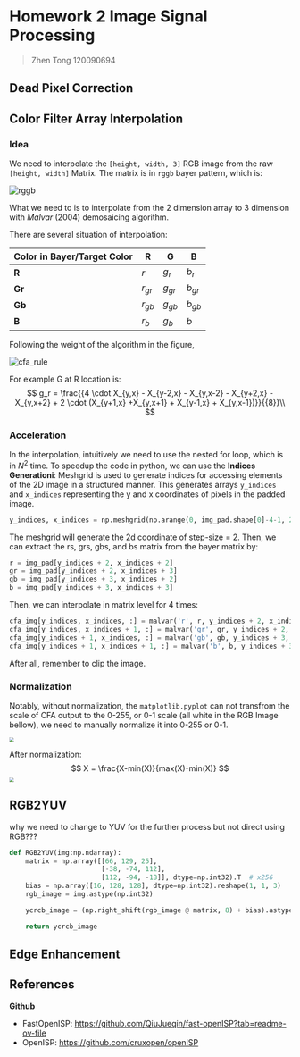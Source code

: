 # Homework 2 Image Signal Processing

> Zhen Tong 120090694

## Dead Pixel Correction



## Color Filter Array Interpolation

### Idea

We need to interpolate the `[height, width, 3]` RGB image from the raw `[height, width]` Matrix. The matrix is in `rggb` bayer pattern, which is:

![rggb](./data/rggb.png)

What we need to is to interpolate from the 2 dimension array to 3 dimension with *Malvar* (2004) demosaicing algorithm. 

There are several situation of interpolation:

| Color in Bayer/Target Color | R        | G        | B        |
| --------------------------- | -------- | -------- | -------- |
| **R**                       | $r$      | $g_r$    | $b_r$    |
| **Gr**                      | $r_{gr}$ | $g_{gr}$ | $b_{gr}$ |
| **Gb**                      | $r_{gb}$ | $g_{gb}$ | $b_{gb}$ |
| **B**                       | $r_b$    | $g_b$    | $b$      |

Following the weight of the algorithm in the figure, 

![cfa_rule](./data/cfa_rule.png)

 For example G at R location is:
$$
g_r = \frac{{4 \cdot X_{y,x} - X_{y-2,x} - X_{y,x-2} - X_{y+2,x} - X_{y,x+2} + 2 \cdot (X_{y+1,x} +X_{y,x+1} + X_{y-1,x} + X_{y,x-1})}}{{8}}\\
$$

### Acceleration

In the interpolation, intuitively we need to use the nested for loop, which is in $N^2$ time. To speedup the code in python, we can use the **Indices Generationi**: Meshgrid is used to generate indices for accessing elements of the 2D image in a structured manner. This generates arrays `y_indices` and `x_indices` representing the y and x coordinates of pixels in the padded image.

```python
y_indices, x_indices = np.meshgrid(np.arange(0, img_pad.shape[0]-4-1, 2), np.arange(0, img_pad.shape[1]-4-1, 2))
```

The meshgrid will generate the 2d coordinate of step-size = 2. Then, we can extract the rs, grs, gbs, and bs matrix from the bayer matrix by:

```python
r = img_pad[y_indices + 2, x_indices + 2]
gr = img_pad[y_indices + 2, x_indices + 3]
gb = img_pad[y_indices + 3, x_indices + 2]
b = img_pad[y_indices + 3, x_indices + 3]
```

Then, we can interpolate in matrix level for 4 times:

```python
cfa_img[y_indices, x_indices, :] = malvar('r', r, y_indices + 2, x_indices + 2, img_pad)
cfa_img[y_indices, x_indices + 1, :] = malvar('gr', gr, y_indices + 2, x_indices + 3, img_pad)
cfa_img[y_indices + 1, x_indices, :] = malvar('gb', gb, y_indices + 3, x_indices + 2, img_pad)
cfa_img[y_indices + 1, x_indices + 1, :] = malvar('b', b, y_indices + 3, x_indices + 3, img_pad)
```

After all, remember to clip the image.

### Normalization

Notably, without normalization, the `matplotlib.pyplot` can not transfrom the scale of CFA output to the 0-255, or 0-1 scale (all white in the RGB Image bellow), we need to manually normalize it into 0-255 or 0-1.

<img src="./data/cfa_no_norm.png" style="zoom:50%;" />

After normalization:
$$
X = \frac{X-min(X)}{max(X)-min(X)}
$$
<img src="./data/cfa_3000norm.png" style="zoom:50%;" />

## RGB2YUV

why we need to change to YUV for the further process but not direct using RGB???





```python
def RGB2YUV(img:np.ndarray):
    matrix = np.array([[66, 129, 25],
                       [-38, -74, 112],
                       [112, -94, -18]], dtype=np.int32).T  # x256
    bias = np.array([16, 128, 128], dtype=np.int32).reshape(1, 1, 3)
    rgb_image = img.astype(np.int32)

    ycrcb_image = (np.right_shift(rgb_image @ matrix, 8) + bias).astype(np.uint8)

    return ycrcb_image

```

## Edge Enhancement



## References

**Github**

- FastOpenISP: https://github.com/QiuJueqin/fast-openISP?tab=readme-ov-file
- OpenISP: https://github.com/cruxopen/openISP

